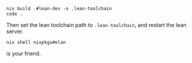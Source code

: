 ```shell
nix build .#lean-dev -o .lean-toolchain
code .
```
Then set the lean toolchain path to `.lean-toolchain`, and restart the lean server.

```shell
nix shell nixpkgs#elan
```
is your friend.